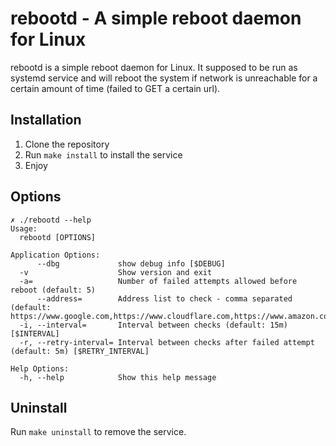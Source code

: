 # rebootd - A simple reboot daemon for Linux
rebootd is a simple reboot daemon for Linux. It supposed to be run as systemd service and will reboot the system if network is unreachable for a certain amount of time (failed to GET a certain url).

## Installation

1. Clone the repository
2. Run `make install` to install the service
3. Enjoy

## Options

```shell
✗ ./rebootd --help
Usage:
  rebootd [OPTIONS]

Application Options:
      --dbg             show debug info [$DEBUG]
  -v                    Show version and exit
  -a=                   Number of failed attempts allowed before reboot (default: 5)
      --address=        Address list to check - comma separated (default: https://www.google.com,https://www.cloudflare.com,https://www.amazon.com)
  -i, --interval=       Interval between checks (default: 15m) [$INTERVAL]
  -r, --retry-interval= Interval between checks after failed attempt (default: 5m) [$RETRY_INTERVAL]

Help Options:
  -h, --help            Show this help message
```

## Uninstall

Run `make uninstall` to remove the service.
